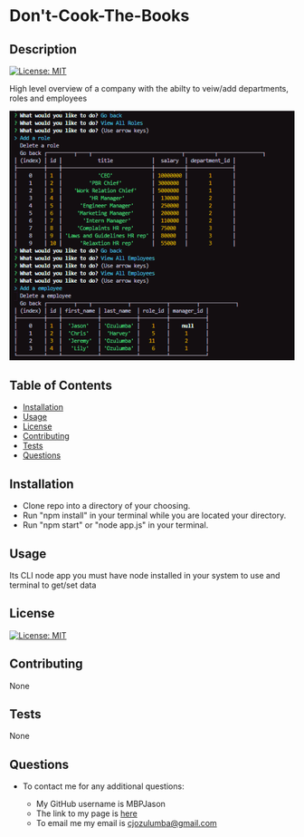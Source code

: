 # Don't-Cook-The-Books

## Description

  [![License: MIT](https://img.shields.io/badge/License-MIT-yellow.svg)](https://opensource.org/licenses/MIT)

  High level overview of a company with the abilty to veiw/add departments, roles and employees

  ![Preview Screenshot](./assets/images/Preview.png)

  ## Table of Contents
  
  * [Installation](#installation)
  * [Usage](#uasge)
  * [License](#license)
  * [Contributing](#contributing)
  * [Tests](#tests)
  * [Questions](#questions)
  
  ## Installation

  * Clone repo into a directory of your choosing.
  * Run "npm install" in your terminal while you are located your directory.
  * Run "npm start" or "node app.js" in your terminal.

  ## Usage

  Its CLI node app you must have node installed in your system to use and terminal to get/set data

  ## License

  [![License: MIT](https://img.shields.io/badge/License-MIT-yellow.svg)](https://opensource.org/licenses/MIT)

  ## Contributing

  None

  ## Tests

  None

  ## Questions

  * To contact me for any additional questions:
    
    * My GitHub username is MBPJason
    * The link to my page is [here](https://www.github.com/MBPJason)
    * To email me my email is cjozulumba@gmail.com

